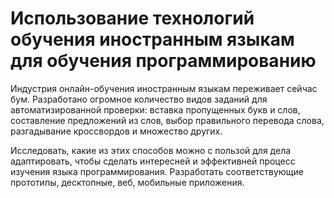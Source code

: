 # Использование технологий обучения иностранным языкам для обучения программированию
Индустрия онлайн-обучения иностранным языкам переживает сейчас бум. Разработано огромное количество видов заданий для автоматизированной проверки: вставка пропущенных букв и слов, составление предложений из слов, выбор правильного перевода слова, разгадывание кроссвордов и множество других.

Исследовать, какие из этих способов можно с пользой для дела адаптировать, чтобы сделать интересней и эффективней процесс изучения языка программирования.
Разработать соответствующие прототипы, десктопные, веб, мобильные приложения. 

